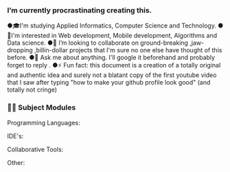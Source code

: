 ### I’m currently procrastinating creating this.


●🎓I'm studying Applied Informatics, Computer Science and Technology. 
●🔐I'm interested in Web development, Mobile development, Algorithms and Data science.
●👯 I’m looking to collaborate on ground-breaking ,jaw-dropping ,billin-dollar projects that I'm sure no one else have thought of this before.
●💬 Ask me about anything. I'll google it beforehand and probably forget to reply .
●⚡ Fun fact: this document is a creation of a totally original and authentic idea and surely not a blatant copy of the first youtube video that I saw after typing "how to make your github profile look good" (and totally not cringe)


### 👨‍💻 Subject Modules
Programming Languages:




 


                 

IDE's:

      
      
      


Collaborative Tools: 

Other:    

